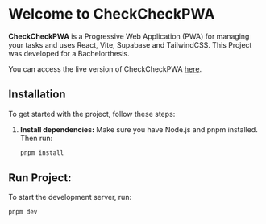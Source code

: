 # Welcome to CheckCheckPWA

**CheckCheckPWA** is a Progressive Web Application (PWA) for managing your tasks and uses React, Vite, Supabase and TailwindCSS. This Project was developed for a Bachelorthesis.

You can access the live version of CheckCheckPWA [here](https://checkcheckpwa.netlify.app/).

## Installation

To get started with the project, follow these steps:

1. **Install dependencies:**
   Make sure you have Node.js and pnpm installed. Then run:

    ```sh
    pnpm install
    ```

## Run Project:

To start the development server, run:

```sh
pnpm dev
```
